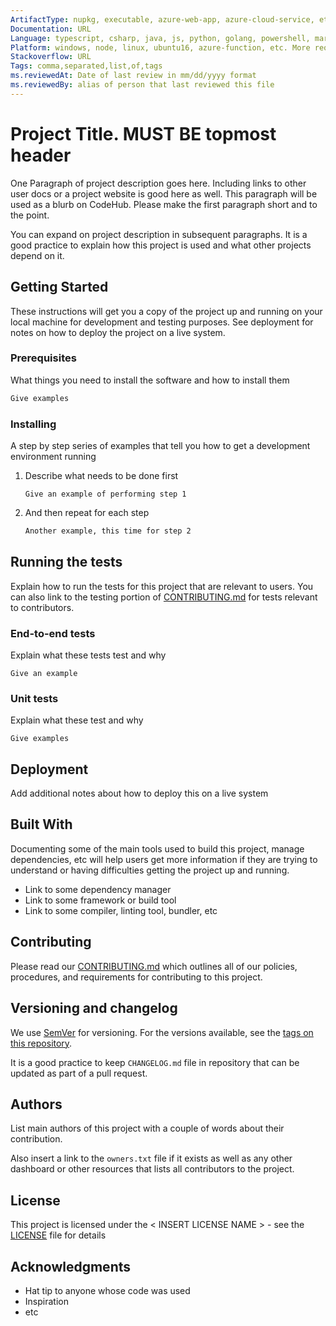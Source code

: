 ```yaml
---
ArtifactType: nupkg, executable, azure-web-app, azure-cloud-service, etc. More requirements for artifact type standardization may come later.
Documentation: URL
Language: typescript, csharp, java, js, python, golang, powershell, markdown, etc. More requirements for language names standardization may come later.
Platform: windows, node, linux, ubuntu16, azure-function, etc. More requirements for platform standardization may come later.
Stackoverflow: URL
Tags: comma,separated,list,of,tags
ms.reviewedAt: Date of last review in mm/dd/yyyy format
ms.reviewedBy: alias of person that last reviewed this file
---
```


# Project Title. MUST BE topmost header

One Paragraph of project description goes here. Including links to other user docs or a project website is good here as well. This paragraph will be used as a blurb on CodeHub. Please make the first paragraph short and to the point.

You can expand on project description in subsequent paragraphs. It is a good practice to explain how this project is used and what other projects depend on it.

## Getting Started

These instructions will get you a copy of the project up and running on your local machine for development and testing purposes. See deployment for notes on how to deploy the project on a live system.

### Prerequisites

What things you need to install the software and how to install them

``` powershell
Give examples
```

### Installing

A step by step series of examples that tell you how to get a development environment running

1. Describe what needs to be done first

    ``` batch
    Give an example of performing step 1
    ```

2. And then repeat for each step

    ``` sh
    Another example, this time for step 2
    ```

## Running the tests

Explain how to run the tests for this project that are relevant to users. You can also link to the testing portion of [CONTRIBUTING.md](CONTRIBUTING.md) for tests relevant to contributors.

### End-to-end tests

Explain what these tests test and why

```
Give an example
```

### Unit tests

Explain what these test and why

```
Give examples
```

## Deployment

Add additional notes about how to deploy this on a live system

## Built With

Documenting some of the main tools used to build this project, manage dependencies, etc will help users get more information if they are trying to understand or having difficulties getting the project up and running.

* Link to some dependency manager
* Link to some framework or build tool
* Link to some compiler, linting tool, bundler, etc

## Contributing

Please read our [CONTRIBUTING.md](CONTRIBUTING.md) which outlines all of our policies, procedures, and requirements for contributing to this project.

## Versioning and changelog

We use [SemVer](http://semver.org/) for versioning. For the versions available, see the [tags on this repository](link-to-tags-or-other-release-location).

It is a good practice to keep `CHANGELOG.md` file in repository that can be updated as part of a pull request.

## Authors

List main authors of this project with a couple of words about their contribution.

Also insert a link to the `owners.txt` file if it exists as well as any other dashboard or other resources that lists all contributors to the project.

## License

This project is licensed under the < INSERT LICENSE NAME > - see the [LICENSE](LICENSE) file for details

## Acknowledgments

* Hat tip to anyone whose code was used
* Inspiration
* etc